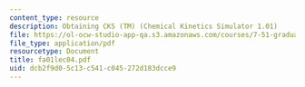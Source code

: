 ```yaml
---
content_type: resource
description: Obtaining CKS (TM) (Chemical Kinetics Simulator 1.01)
file: https://ol-ocw-studio-app-qa.s3.amazonaws.com/courses/7-51-graduate-biochemistry-fall-2001/dcb2f9d05c13c541c045272d183dcce9_fa01lec04.pdf
file_type: application/pdf
resourcetype: Document
title: fa01lec04.pdf
uid: dcb2f9d0-5c13-c541-c045-272d183dcce9
---
```

